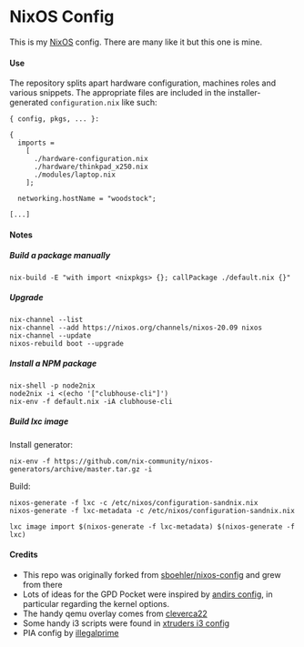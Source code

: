 # NixOS Config

This is my [NixOS](https://nixos.org/) config. There are many like it but this
one is mine.

#### Use

The repository splits apart hardware configuration, machines roles and various
snippets. The appropriate files are included in the installer-generated
`configuration.nix` like such:

```
{ config, pkgs, ... }:

{
  imports =
    [
      ./hardware-configuration.nix
      ./hardware/thinkpad_x250.nix
      ./modules/laptop.nix
    ];

  networking.hostName = "woodstock";

[...]
```

#### Notes

##### Build a package manually

```
nix-build -E "with import <nixpkgs> {}; callPackage ./default.nix {}"
```

##### Upgrade

```
nix-channel --list
nix-channel --add https://nixos.org/channels/nixos-20.09 nixos
nix-channel --update
nixos-rebuild boot --upgrade
```

##### Install a NPM package

```
nix-shell -p node2nix
node2nix -i <(echo '["clubhouse-cli"]')
nix-env -f default.nix -iA clubhouse-cli
```

##### Build lxc image

Install generator:
```
nix-env -f https://github.com/nix-community/nixos-generators/archive/master.tar.gz -i
```

Build:
```
nixos-generate -f lxc -c /etc/nixos/configuration-sandnix.nix
nixos-generate -f lxc-metadata -c /etc/nixos/configuration-sandnix.nix

lxc image import $(nixos-generate -f lxc-metadata) $(nixos-generate -f lxc)
```

####  Credits
- This repo was originally forked from [sboehler/nixos-config](https://github.com/sboehler/nixos-config) and grew from there
- Lots of ideas for the GPD Pocket were inspired by [andirs config](https://github.com/andir/nixos-gpd-pocket), in particular regarding the kernel options.
- The handy qemu overlay comes from [cleverca22](https://github.com/cleverca22/nixos-configs)
- Some handy i3 scripts were found in [xtruders i3 config](https://github.com/xtruder/nix-profiles/blob/master/modules/user/profiles/i3.nix)
- PIA config by [illegalprime](https://github.com/illegalprime/nix/blob/1eb90ceaa9af14eba9d10d1178076e428994de0d/nixos/pia-system.nix)

